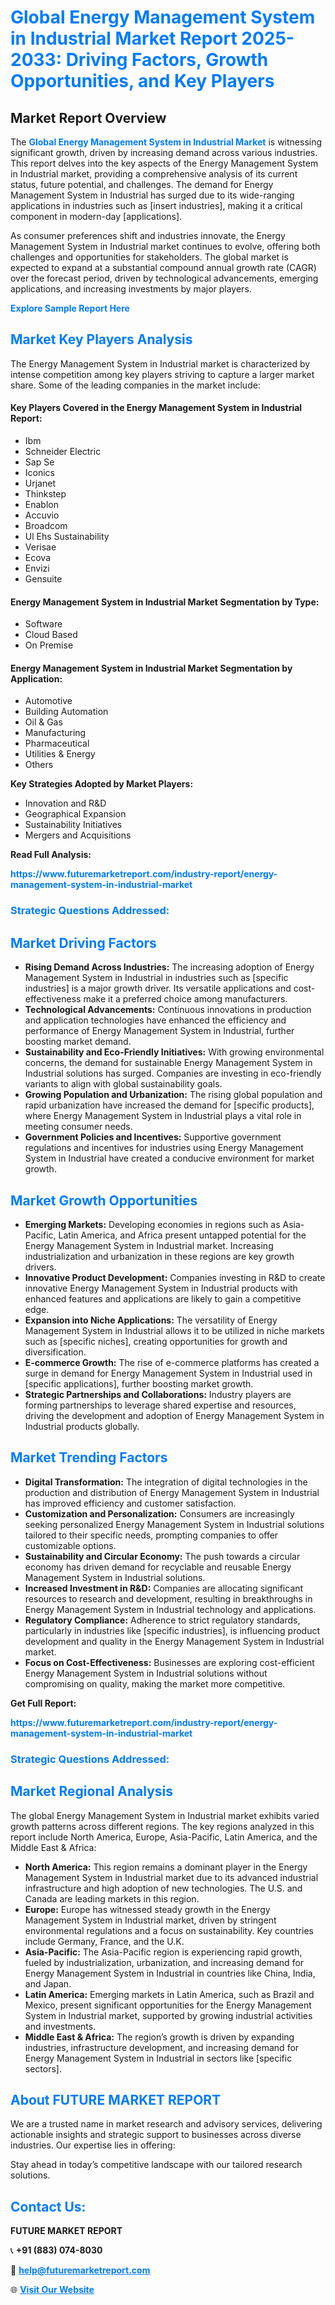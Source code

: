 <h1 style="color: #007BFF;">Global Energy Management System in Industrial Market Report 2025-2033: Driving Factors, Growth Opportunities, and Key Players</h1>

<section id="overview">
<h2>Market Report Overview</h2>
<p>The <a href="https://www.futuremarketreport.com/industry-report/energy-management-system-in-industrial-market" style="color: #007BFF; text-decoration: none;"><strong>Global Energy Management System in Industrial Market</strong></a> is witnessing significant growth, driven by increasing demand across various industries. This report delves into the key aspects of the Energy Management System in Industrial market, providing a comprehensive analysis of its current status, future potential, and challenges. The demand for Energy Management System in Industrial has surged due to its wide-ranging applications in industries such as [insert industries], making it a critical component in modern-day [applications].</p>
<p>As consumer preferences shift and industries innovate, the Energy Management System in Industrial market continues to evolve, offering both challenges and opportunities for stakeholders. The global market is expected to expand at a substantial compound annual growth rate (CAGR) over the forecast period, driven by technological advancements, emerging applications, and increasing investments by major players.</p>
</section>

<section id="overview">
<p><a href="https://www.futuremarketreport.com/request-sample/reportId=34743" style="color: #007BFF; text-decoration: none;"><strong>Explore Sample Report Here</strong></a></p>
</section>

<section id="key-players">
<h2 style="color: #007BFF;">Market Key Players Analysis</h2>
<p>The Energy Management System in Industrial market is characterized by intense competition among key players striving to capture a larger market share. Some of the leading companies in the market include:</p>
<h4>Key Players Covered in the Energy Management System in Industrial Report:</h4>
<ul><li>Ibm</li><li>Schneider Electric</li><li>Sap Se</li><li>Iconics</li><li>Urjanet</li><li>Thinkstep</li><li>Enablon</li><li>Accuvio</li><li>Broadcom</li><li>Ul Ehs Sustainability</li><li>Verisae</li><li>Ecova</li><li>Envizi</li><li>Gensuite</li></ul>
<h4>Energy Management System in Industrial Market Segmentation by Type:</h4>
<ul><li>Software</li><li>Cloud Based</li><li>On Premise</li></ul>

<h4>Energy Management System in Industrial Market Segmentation by Application:</h4>
<ul><li>Automotive</li><li>Building Automation</li><li>Oil &amp; Gas</li><li>Manufacturing</li><li>Pharmaceutical</li><li>Utilities &amp; Energy</li><li>Others</li></ul>
<p><strong>Key Strategies Adopted by Market Players:</strong></p>
<ul>
<li>Innovation and R&D</li>
<li>Geographical Expansion</li>
<li>Sustainability Initiatives</li>
<li>Mergers and Acquisitions</li>
</ul>
</section>

<section>
<p><strong>Read Full Analysis: </strong></p><a href="https://www.futuremarketreport.com/industry-report/energy-management-system-in-industrial-market" style="color: #007BFF; text-decoration: none;"><strong>https://www.futuremarketreport.com/industry-report/energy-management-system-in-industrial-market</strong></a>
<h3 style="color: #007BFF;">Strategic Questions Addressed:</h3>
</section>

<section id="driving-factors">
<h2 style="color: #007BFF;">Market Driving Factors</h2>
<ul>
<li><strong>Rising Demand Across Industries:</strong> The increasing adoption of Energy Management System in Industrial in industries such as [specific industries] is a major growth driver. Its versatile applications and cost-effectiveness make it a preferred choice among manufacturers.</li>
<li><strong>Technological Advancements:</strong> Continuous innovations in production and application technologies have enhanced the efficiency and performance of Energy Management System in Industrial, further boosting market demand.</li>
<li><strong>Sustainability and Eco-Friendly Initiatives:</strong> With growing environmental concerns, the demand for sustainable Energy Management System in Industrial solutions has surged. Companies are investing in eco-friendly variants to align with global sustainability goals.</li>
<li><strong>Growing Population and Urbanization:</strong> The rising global population and rapid urbanization have increased the demand for [specific products], where Energy Management System in Industrial plays a vital role in meeting consumer needs.</li>
<li><strong>Government Policies and Incentives:</strong> Supportive government regulations and incentives for industries using Energy Management System in Industrial have created a conducive environment for market growth.</li>
</ul>
</section>

<section id="growth-opportunities">
<h2 style="color: #007BFF;">Market Growth Opportunities</h2>
<ul>
<li><strong>Emerging Markets:</strong> Developing economies in regions such as Asia-Pacific, Latin America, and Africa present untapped potential for the Energy Management System in Industrial market. Increasing industrialization and urbanization in these regions are key growth drivers.</li>
<li><strong>Innovative Product Development:</strong> Companies investing in R&D to create innovative Energy Management System in Industrial products with enhanced features and applications are likely to gain a competitive edge.</li>
<li><strong>Expansion into Niche Applications:</strong> The versatility of Energy Management System in Industrial allows it to be utilized in niche markets such as [specific niches], creating opportunities for growth and diversification.</li>
<li><strong>E-commerce Growth:</strong> The rise of e-commerce platforms has created a surge in demand for Energy Management System in Industrial used in [specific applications], further boosting market growth.</li>
<li><strong>Strategic Partnerships and Collaborations:</strong> Industry players are forming partnerships to leverage shared expertise and resources, driving the development and adoption of Energy Management System in Industrial products globally.</li>
</ul>
</section>

<section id="trending-factors">
<h2 style="color: #007BFF;">Market Trending Factors</h2>
<ul>
<li><strong>Digital Transformation:</strong> The integration of digital technologies in the production and distribution of Energy Management System in Industrial has improved efficiency and customer satisfaction.</li>
<li><strong>Customization and Personalization:</strong> Consumers are increasingly seeking personalized Energy Management System in Industrial solutions tailored to their specific needs, prompting companies to offer customizable options.</li>
<li><strong>Sustainability and Circular Economy:</strong> The push towards a circular economy has driven demand for recyclable and reusable Energy Management System in Industrial solutions.</li>
<li><strong>Increased Investment in R&D:</strong> Companies are allocating significant resources to research and development, resulting in breakthroughs in Energy Management System in Industrial technology and applications.</li>
<li><strong>Regulatory Compliance:</strong> Adherence to strict regulatory standards, particularly in industries like [specific industries], is influencing product development and quality in the Energy Management System in Industrial market.</li>
<li><strong>Focus on Cost-Effectiveness:</strong> Businesses are exploring cost-efficient Energy Management System in Industrial solutions without compromising on quality, making the market more competitive.</li>
</ul>
</section>

<section>
<p><strong>Get Full Report: </strong></p><a href="https://www.futuremarketreport.com/industry-report/energy-management-system-in-industrial-market" style="color: #007BFF; text-decoration: none;"><strong>https://www.futuremarketreport.com/industry-report/energy-management-system-in-industrial-market</strong></a>
<h3 style="color: #007BFF;">Strategic Questions Addressed:</h3>
</section>


<section id="regional-analysis">
<h2 style="color: #007BFF;">Market Regional Analysis</h2>
<p>The global Energy Management System in Industrial market exhibits varied growth patterns across different regions. The key regions analyzed in this report include North America, Europe, Asia-Pacific, Latin America, and the Middle East & Africa:</p>
<ul>
<li><strong>North America:</strong> This region remains a dominant player in the Energy Management System in Industrial market due to its advanced industrial infrastructure and high adoption of new technologies. The U.S. and Canada are leading markets in this region.</li>
<li><strong>Europe:</strong> Europe has witnessed steady growth in the Energy Management System in Industrial market, driven by stringent environmental regulations and a focus on sustainability. Key countries include Germany, France, and the U.K.</li>
<li><strong>Asia-Pacific:</strong> The Asia-Pacific region is experiencing rapid growth, fueled by industrialization, urbanization, and increasing demand for Energy Management System in Industrial in countries like China, India, and Japan.</li>
<li><strong>Latin America:</strong> Emerging markets in Latin America, such as Brazil and Mexico, present significant opportunities for the Energy Management System in Industrial market, supported by growing industrial activities and investments.</li>
<li><strong>Middle East & Africa:</strong> The region’s growth is driven by expanding industries, infrastructure development, and increasing demand for Energy Management System in Industrial in sectors like [specific sectors].</li>
</ul>
</section>

<footer>
<h2 style="color: #007BFF;">About FUTURE MARKET REPORT</h2>
<p>We are a trusted name in market research and advisory services, delivering actionable insights and strategic support to businesses across diverse industries. Our expertise lies in offering:</p>

<p>Stay ahead in today’s competitive landscape with our tailored research solutions.</p>

<h2 style="color: #007BFF;">Contact Us:</h2>
<p><strong>FUTURE MARKET REPORT</strong></p>
<p>📞 <strong>+91 (883) 074-8030</strong></p>
<p>📧 <strong><a href="mailto:help@futuremarketreport.com" style="color: #007BFF;">help@futuremarketreport.com</a></strong></p>
<p>🌐 <strong><a href="https://www.futuremarketreport.com/" style="color: #007BFF;">Visit Our Website</a></strong></p>
</footer>